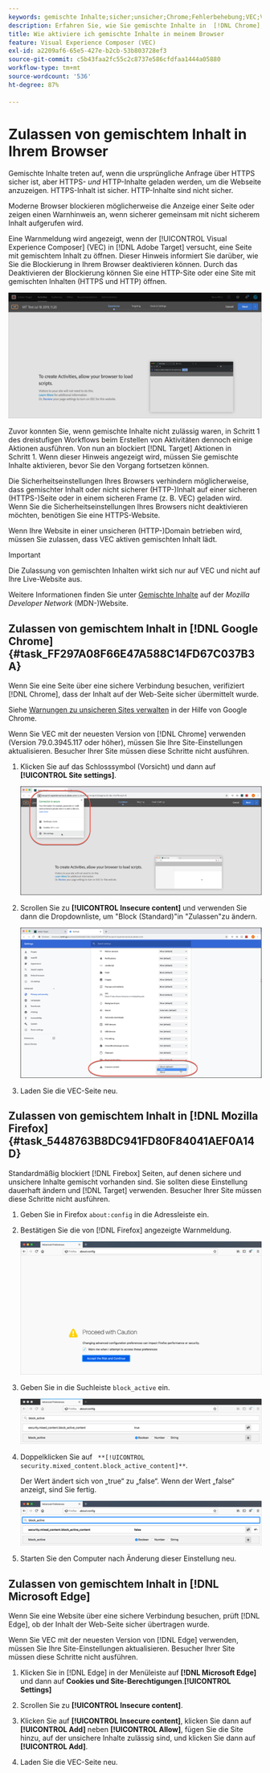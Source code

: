 ```yaml
---
keywords: gemischte Inhalte;sicher;unsicher;Chrome;Fehlerbehebung;VEC;Visual Experience Composer;unsecure;http;https;Firefox;Internet Explorer
description: Erfahren Sie, wie Sie gemischte Inhalte in  [!DNL Chrome],  [!DNL Firefox] und  [!DNL Edge] aktivieren.
title: Wie aktiviere ich gemischte Inhalte in meinem Browser
feature: Visual Experience Composer (VEC)
exl-id: a2209af6-65e5-427e-b2cb-53b803728ef3
source-git-commit: c5b43faa2fc55c2c8737e586cfdfaa1444a05880
workflow-type: tm+mt
source-wordcount: '536'
ht-degree: 87%

---
```


# Zulassen von gemischtem Inhalt in Ihrem Browser

Gemischte Inhalte treten auf, wenn die ursprüngliche Anfrage über HTTPS sicher ist, aber HTTPS- *und* HTTP-Inhalte geladen werden, um die Webseite anzuzeigen. HTTPS-Inhalt ist sicher. HTTP-Inhalte sind nicht sicher.

Moderne Browser blockieren möglicherweise die Anzeige einer Seite oder zeigen einen Warnhinweis an, wenn sicherer gemeinsam mit nicht sicherem Inhalt aufgerufen wird.

Eine Warnmeldung wird angezeigt, wenn der [!UICONTROL Visual Experience Composer] (VEC) in [!DNL Adobe Target] versucht, eine Seite mit gemischtem Inhalt zu öffnen. Dieser Hinweis informiert Sie darüber, wie Sie die Blockierung in Ihrem Browser deaktivieren können. Durch das Deaktivieren der Blockierung können Sie eine HTTP-Site oder eine Site mit gemischten Inhalten (HTTPS und HTTP) öffnen.

![Warnung zu gemischtem Inhalt](/help/main/c-experiences/c-visual-experience-composer/r-troubleshoot-composer/assets/mixed_content_warning.png)

Zuvor konnten Sie, wenn gemischte Inhalte nicht zulässig waren, in Schritt 1 des dreistufigen Workflows beim Erstellen von Aktivitäten dennoch einige Aktionen ausführen. Von nun an blockiert [!DNL Target] Aktionen in Schritt 1. Wenn dieser Hinweis angezeigt wird, müssen Sie gemischte Inhalte aktivieren, bevor Sie den Vorgang fortsetzen können.

Die Sicherheitseinstellungen Ihres Browsers verhindern möglicherweise, dass gemischter Inhalt oder nicht sicherer (HTTP-)Inhalt auf einer sicheren (HTTPS-)Seite oder in einem sicheren Frame (z. B. VEC) geladen wird. Wenn Sie die Sicherheitseinstellungen Ihres Browsers nicht deaktivieren möchten, benötigen Sie eine HTTPS-Website.

Wenn Ihre Website in einer unsicheren (HTTP-)Domain betrieben wird, müssen Sie zulassen, dass VEC aktiven gemischten Inhalt lädt.

>[!IMPORTANT]
>
>Die Zulassung von gemischten Inhalten wirkt sich nur auf VEC und nicht auf Ihre Live-Website aus.

Weitere Informationen finden Sie unter [Gemischte Inhalte](https://developer.mozilla.org/en-US/docs/Web/Security/Mixed_content) auf der *Mozilla Developer Network* (MDN-)Website.

## Zulassen von gemischtem Inhalt in [!DNL Google Chrome] {#task_FF297A08F66E47A588C14FD67C037B3A}

Wenn Sie eine Seite über eine sichere Verbindung besuchen, verifiziert [!DNL Chrome], dass der Inhalt auf der Web-Seite sicher übermittelt wurde.

Siehe [Warnungen zu unsicheren Sites verwalten](https://support.google.com/chrome/answer/99020?hl=de) in der Hilfe von Google Chrome.

Wenn Sie VEC mit der neuesten Version von [!DNL Chrome] verwenden (Version 79.0.3945.117 oder höher), müssen Sie Ihre Site-Einstellungen aktualisieren. Besucher Ihrer Site müssen diese Schritte nicht ausführen.

1. Klicken Sie auf das Schlosssymbol (Vorsicht) und dann auf **[!UICONTROL Site settings]**.

   ![Site-Einstellungen](/help/main/c-experiences/c-visual-experience-composer/r-troubleshoot-composer/assets/site-settings.png)

1. Scrollen Sie zu **[!UICONTROL Insecure content]** und verwenden Sie dann die Dropdownliste, um &quot;Block (Standard)&quot;in &quot;Zulassen&quot;zu ändern.

   ![Nicht sicherer Inhalt](/help/main/c-experiences/c-visual-experience-composer/r-troubleshoot-composer/assets/insecure-content.png)

1. Laden Sie die VEC-Seite neu.

## Zulassen von gemischtem Inhalt in [!DNL Mozilla Firefox] {#task_5448763B8DC941FD80F84041AEF0A14D}

Standardmäßig blockiert [!DNL Firebox] Seiten, auf denen sichere und unsichere Inhalte gemischt vorhanden sind. Sie sollten diese Einstellung dauerhaft ändern und [!DNL Target] verwenden. Besucher Ihrer Site müssen diese Schritte nicht ausführen.

1. Geben Sie in Firefox `about:config` in die Adressleiste ein.
1. Bestätigen Sie die von [!DNL Firefox] angezeigte Warnmeldung.

   ![Firefox-Warnung](/help/main/c-experiences/c-visual-experience-composer/r-troubleshoot-composer/assets/firefox.png)

1. Geben Sie in die Suchleiste `block_active` ein.

   ![Firefox-Einstellung „block_active“](/help/main/c-experiences/c-visual-experience-composer/r-troubleshoot-composer/assets/firefox3.png)

1. Doppelklicken Sie auf ` **[!UICONTROL security.mixed_content.block_active_content]**`.

   Der Wert ändert sich von „true“ zu „false“. Wenn der Wert „false“ anzeigt, sind Sie fertig.

   ![Firefox-Sicherheit](/help/main/c-experiences/c-visual-experience-composer/r-troubleshoot-composer/assets/firefox2.png)

1. Starten Sie den Computer nach Änderung dieser Einstellung neu.

## Zulassen von gemischtem Inhalt in [!DNL Microsoft Edge]

Wenn Sie eine Website über eine sichere Verbindung besuchen, prüft [!DNL Edge], ob der Inhalt der Web-Seite sicher übertragen wurde.

Wenn Sie VEC mit der neuesten Version von [!DNL Edge] verwenden, müssen Sie Ihre Site-Einstellungen aktualisieren. Besucher Ihrer Site müssen diese Schritte nicht ausführen.

1. Klicken Sie in [!DNL Edge] in der Menüleiste auf **[!DNL Microsoft Edge]** und dann auf **Cookies und Site-Berechtigungen**.**[!UICONTROL Settings]**

1. Scrollen Sie zu **[!UICONTROL Insecure content]**.

1. Klicken Sie auf **[!UICONTROL Insecure content]**, klicken Sie dann auf **[!UICONTROL Add]** neben **[!UICONTROL Allow]**, fügen Sie die Site hinzu, auf der unsichere Inhalte zulässig sind, und klicken Sie dann auf **[!UICONTROL Add]**.

1. Laden Sie die VEC-Seite neu.

